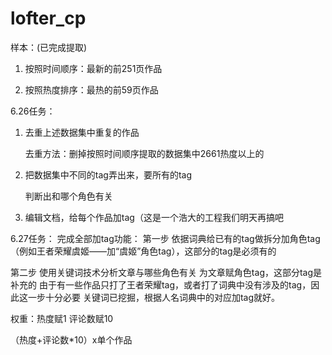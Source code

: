 # lofter_cp
样本：(已完成提取)

1. 按照时间顺序：最新的前251页作品

2. 按照热度排序：最热的前59页作品

6.26任务：

1. 去重上述数据集中重复的作品

   去重方法：删掉按照时间顺序提取的数据集中2661热度以上的

2. 把数据集中不同的tag弄出来，要所有的tag

   判断出和哪个角色有关

3. 编辑文档，给每个作品加tag（这是一个浩大的工程我们明天再搞吧

6.27任务：
完成全部加tag功能：
第一步 依据词典给已有的tag做拆分加角色tag（例如王者荣耀虞姬——加“虞姬”角色tag），这部分的tag是必须有的

第二步 使用关键词技术分析文章与哪些角色有关 为文章赋角色tag，这部分tag是补充的
由于有一些作品只打了王者荣耀tag，或者打了词典中没有涉及的tag，因此这一步十分必要
关键词已挖掘，根据人名词典中的对应加tag就好。


权重：热度赋1 评论数赋10

（热度+评论数*10）x单个作品
